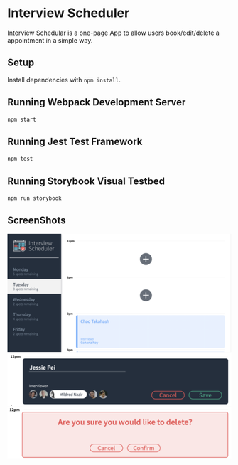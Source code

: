 # Interview Scheduler
Interview Schedular is a one-page App to allow users book/edit/delete a appointment in a simple way.
## Setup

Install dependencies with `npm install`.

## Running Webpack Development Server

```sh
npm start
```

## Running Jest Test Framework

```sh
npm test
```

## Running Storybook Visual Testbed

```sh
npm run storybook
```
## ScreenShots
![The whole Application](https://github.com/Jessie-p05/Scheduler/blob/master/docs/App.png?raw=true)
![Creare/edit a appointment](https://github.com/Jessie-p05/Scheduler/blob/master/docs/edit.png?raw=true)
![Confirm page when deleting a appointment](https://github.com/Jessie-p05/Scheduler/blob/master/docs/delete.png?raw=true)
